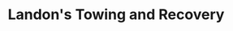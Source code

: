 ---
title: "Landon's Towing and Recovery"
url: /brinkley/landons-towing-and-recovery/
shop: shop
---